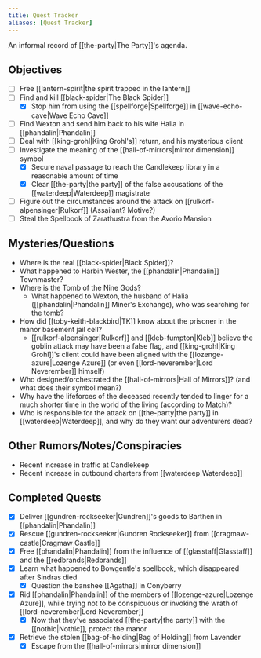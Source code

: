 ```yaml
---
title: Quest Tracker
aliases: [Quest Tracker]
---
```

An informal record of [[the-party|The Party]]'s agenda.

## Objectives

- [ ] Free [[lantern-spirit|the spirit trapped in the lantern]]
- [ ] Find and kill [[black-spider|The Black Spider]]
  - [x] Stop him from using the [[spellforge|Spellforge]] in [[wave-echo-cave|Wave Echo Cave]]
- [ ] Find Wexton and send him back to his wife Halia in [[phandalin|Phandalin]]
- [ ] Deal with [[king-grohl|King Grohl's]] return, and his mysterious client
- [ ] Investigate the meaning of the [[hall-of-mirrors|mirror dimension]] symbol
	- [x] Secure naval passage to reach the Candlekeep library in a reasonable amount of time
	- [x] Clear [[the-party|the party]] of the false accusations of the [[waterdeep|Waterdeep]] magistrate
- [ ] Figure out the circumstances around the attack on [[rulkorf-alpensinger|Rulkorf]] (Assailant? Motive?)
- [ ] Steal the Spellbook of Zarathustra from the Avorio Mansion

## Mysteries/Questions

- Where is the real [[black-spider|Black Spider]]?
- What happened to Harbin Wester, the [[phandalin|Phandalin]] Townmaster?
- Where is the Tomb of the Nine Gods?
  - What happened to Wexton, the husband of Halia ([[phandalin|Phandalin]] Miner's Exchange), who was searching for the tomb?
- How did [[toby-keith-blackbird|TK]] know about the prisoner in the manor basement jail cell?
  - [[rulkorf-alpensinger|Rulkorf]] and [[kleb-fumpton|Kleb]] believe the goblin attack may have been a false flag, and [[king-grohl|King Grohl]]'s client could have been aligned with the [[lozenge-azure|Lozenge Azure]] (or even [[lord-neverember|Lord Neverember]] himself)
- Who designed/orchestrated the [[hall-of-mirrors|Hall of Mirrors]]? (and what does their symbol mean?)
- Why have the lifeforces of the deceased recently tended to linger for a much shorter time in the world of the living (according to Match)?
- Who is responsible for the attack on [[the-party|the party]] in [[waterdeep|Waterdeep]], and why do they want our adventurers dead?

## Other Rumors/Notes/Conspiracies

- Recent increase in traffic at Candlekeep
- Recent increase in outbound charters from [[waterdeep|Waterdeep]]

## Completed Quests

- [x] Deliver [[gundren-rockseeker|Gundren]]'s goods to Barthen in [[phandalin|Phandalin]]
- [x] Rescue [[gundren-rockseeker|Gundren Rockseeker]] from [[cragmaw-castle|Cragmaw Castle]]
- [x] Free [[phandalin|Phandalin]] from the influence of [[glasstaff|Glasstaff]] and the [[redbrands|Redbrands]]
- [x] Learn what happened to Bowgentle's spellbook, which disappeared after Sindras died
  - [x] Question the banshee [[Agatha]] in Conyberry
- [x] Rid [[phandalin|Phandalin]] of the members of [[lozenge-azure|Lozenge Azure]], while trying not to be conspicuous or invoking the wrath of [[lord-neverember|Lord Neverember]]
  - [x] Now that they've associated [[the-party|the party]] with the [[nothic|Nothic]], protect the manor
- [x] Retrieve the stolen [[bag-of-holding|Bag of Holding]] from Lavender
	- [x] Escape from the [[hall-of-mirrors|mirror dimension]]